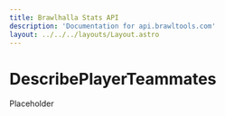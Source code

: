```yaml
---
title: Brawlhalla Stats API
description: 'Documentation for api.brawltools.com'
layout: ../../../layouts/Layout.astro
---
```


# DescribePlayerTeammates

Placeholder